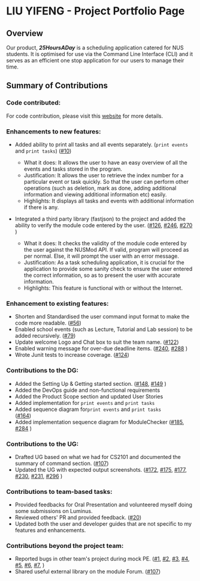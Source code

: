 # LIU YIFENG - Project Portfolio Page

## Overview
Our product, **_25HoursADay_** is a scheduling application catered for NUS students. 
It is optimised for use via the Command Line Interface (CLI) and it serves as an efficient one stop application for our users to manage their time. 

## Summary of Contributions
### Code contributed:
For code contribution, please visit this [website](https://nus-cs2113-ay2021s1.github.io/tp-dashboard/#breakdown=true&search=liu-yifeng-1&sort=groupTitle&sortWithin=title&since=2020-09-27&timeframe=commit&mergegroup=&groupSelect=groupByRepos&checkedFileTypes=docs~functional-code~test-code~other&tabOpen=true&tabType=authorship&tabAuthor=LIU-YiFeng-1&tabRepo=AY2021S1-CS2113T-T12-2%2Ftp%5Bmaster%5D&authorshipIsMergeGroup=false&authorshipFileTypes=docs~functional-code~test-code~other) 
for more details.

### Enhancements to new features:
* Added ability to print all tasks and all events separately. (`print events` and `print tasks`)
 ([\#10](https://github.com/AY2021S1-CS2113T-T12-2/tp/pull/10))
  * What it does: It allows the user to have an easy overview of all the events and tasks stored in the program.
  * Justification: It allows the user to retrieve the index number for a particular event or task quickly. So that the user can 
                    perform other operations (such as deletion, mark as done, adding additional information and viewing additional information etc) easily.
  * Highlights: It displays all tasks and events with additional information if there is any.
  
 * Integrated a third party library (fastjson) to the project and added the ability to verify the module code entered by the user.
  ([\#126](https://github.com/AY2021S1-CS2113T-T12-2/tp/pull/126),
  [\#246](https://github.com/AY2021S1-CS2113T-T12-2/tp/pull/246),
  [\#270](https://github.com/AY2021S1-CS2113T-T12-2/tp/pull/270)
  )
   * What it does: It checks the validity of the module code entered by the user against the NUSMod API.
   If valid, program will proceed as per normal. Else, it will prompt the user with an error message.
   * Justification: As a task scheduling application, it is crucial for the application to provide some sanity check to ensure the 
   user entered the correct information, so as to present the user with accurate information.
   * Highlights: This feature is functional with or without the Internet.
  
### Enhancement to existing features:
* Shorten and Standardised the user command input format to make the code more readable.
  ([\#56](https://github.com/AY2021S1-CS2113T-T12-2/tp/pull/56))
* Enabled school events (such as Lecture, Tutorial and Lab session) to be added recursively.
  ([\#79](https://github.com/AY2021S1-CS2113T-T12-2/tp/pull/79))
* Update welcome Logo and Chat box to suit the team name.
  ([\#122](https://github.com/AY2021S1-CS2113T-T12-2/tp/pull/122))
* Enabled warning message for over-due deadline items.
  ([\#240](https://github.com/AY2021S1-CS2113T-T12-2/tp/pull/240),
  [\#288](https://github.com/AY2021S1-CS2113T-T12-2/tp/pull/288)
  )
* Wrote Junit tests to increase coverage.
  ([\#124](https://github.com/AY2021S1-CS2113T-T12-2/tp/pull/124))
  
### Contributions to the DG:
* Added the Setting Up & Getting started section.
  ([\#148](https://github.com/AY2021S1-CS2113T-T12-2/tp/pull/148),
  [\#149](https://github.com/AY2021S1-CS2113T-T12-2/tp/pull/149)
)
* Added the DevOps guide and non-functional requirements
* Added the Product Scope section and updated User Stories
* Added implementation for `print events` and `print tasks`
* Added sequence diagram for`print events` and `print tasks`  
  ([\#164](https://github.com/AY2021S1-CS2113T-T12-2/tp/pull/149))
* Added implementation sequence diagram for ModuleChecker
  ([\#185](https://github.com/AY2021S1-CS2113T-T12-2/tp/pull/185),
  [\#284](https://github.com/AY2021S1-CS2113T-T12-2/tp/pull/284)
  )

### Contributions to the UG:
* Drafted UG based on what we had for CS2101 and documented the summary of command section.
  ([\#107](https://github.com/AY2021S1-CS2113T-T12-2/tp/pull/107))
* Updated the UG with expected output screenshots.
  ([\#172](https://github.com/AY2021S1-CS2113T-T12-2/tp/pull/172),
  [\#175](https://github.com/AY2021S1-CS2113T-T12-2/tp/pull/175),
  [\#177](https://github.com/AY2021S1-CS2113T-T12-2/tp/pull/177),
  [\#230](https://github.com/AY2021S1-CS2113T-T12-2/tp/pull/231),
  [\#231](https://github.com/AY2021S1-CS2113T-T12-2/tp/pull/231),
  [\#296](https://github.com/AY2021S1-CS2113T-T12-2/tp/pull/296)
  )

### Contributions to team-based tasks:
* Provided feedbacks for Oral Presentation and volunteered myself doing some submissions on Luminus.
* Reviewed others' PR and provided feedback.
  ([\#20](https://github.com/AY2021S1-CS2113T-T12-2/tp/pull/20))
* Updated both the user and developer guides that are not specific to my features and enhancements.

### Contributions beyond the project team:
* Reported bugs in other team's project during mock PE.
  ([\#1](https://github.com/LIU-YiFeng-1/ped/issues/1),
  [\#2](https://github.com/LIU-YiFeng-1/ped/issues/2),
  [\#3](https://github.com/LIU-YiFeng-1/ped/issues/3),
  [\#4](https://github.com/LIU-YiFeng-1/ped/issues/4),
  [\#5](https://github.com/LIU-YiFeng-1/ped/issues/5),
  [\#6](https://github.com/LIU-YiFeng-1/ped/issues/6),
  [\#7](https://github.com/LIU-YiFeng-1/ped/issues/7),
  )
* Shared useful external library on the module Forum.
([\#107](https://github.com/nus-cs2113-AY2021S1/forum/issues/107))
